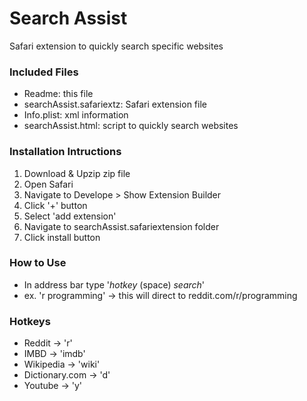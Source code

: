 # Search Assist
Safari extension to quickly search specific websites

### Included Files
* Readme: this file
* searchAssist.safariextz: Safari extension file
* Info.plist: xml information
* searchAssist.html: script to quickly search websites

### Installation Intructions
1. Download & Upzip zip file
2. Open Safari
3. Navigate to Develope > Show Extension Builder
4. Click '+' button
5. Select 'add extension'
6. Navigate to searchAssist.safariextension folder
7. Click install button

### How to Use
* In address bar type '*hotkey* (space) *search*'
* ex. 'r programming' -> this will direct to reddit.com/r/programming

### Hotkeys
* Reddit -> 'r'
* IMBD -> 'imdb'
* Wikipedia -> 'wiki'
* Dictionary.com -> 'd'
* Youtube -> 'y'

